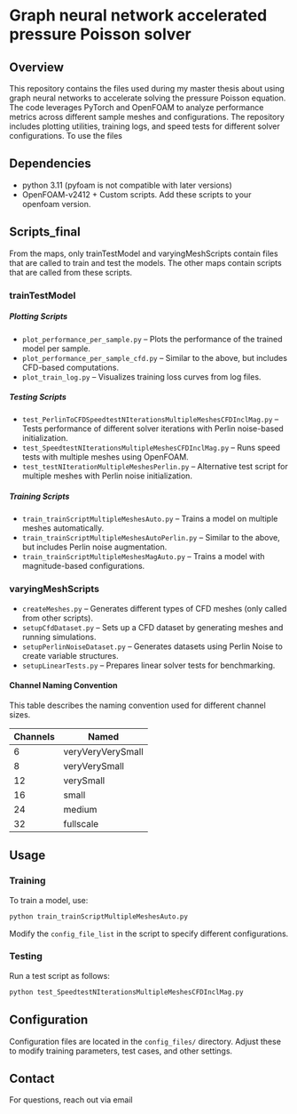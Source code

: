 # Graph neural network accelerated pressure Poisson solver

## Overview
This repository contains the files used during my master thesis about using graph neural networks to accelerate solving the pressure Poisson equation. The code leverages PyTorch and OpenFOAM to analyze performance metrics across different sample meshes and configurations. The repository includes plotting utilities, training logs, and speed tests for different solver configurations. To use the files

## Dependencies

- python 3.11 (pyfoam is not compatible with later versions)
- OpenFOAM-v2412 + Custom scripts. Add these scripts to your openfoam version.

## Scripts_final

From the maps, only trainTestModel and varyingMeshScripts contain files that are called to train and test the models. The other maps contain scripts that are called from these scripts.

### trainTestModel

##### Plotting Scripts
- `plot_performance_per_sample.py` – Plots the performance of the trained model per sample.
- `plot_performance_per_sample_cfd.py` – Similar to the above, but includes CFD-based computations.
- `plot_train_log.py` – Visualizes training loss curves from log files.

##### Testing Scripts
- `test_PerlinToCFDSpeedtestNIterationsMultipleMeshesCFDInclMag.py` – Tests performance of different solver iterations with Perlin noise-based initialization.
- `test_SpeedtestNIterationsMultipleMeshesCFDInclMag.py` – Runs speed tests with multiple meshes using OpenFOAM.
- `test_testNIterationMultipleMeshesPerlin.py` – Alternative test script for multiple meshes with Perlin noise initialization.

##### Training Scripts
- `train_trainScriptMultipleMeshesAuto.py` – Trains a model on multiple meshes automatically.
- `train_trainScriptMultipleMeshesAutoPerlin.py` – Similar to the above, but includes Perlin noise augmentation.
- `train_trainScriptMultipleMeshesMagAuto.py` – Trains a model with magnitude-based configurations.

### varyingMeshScripts

- `createMeshes.py` – Generates different types of CFD meshes (only called from other scripts).
- `setupCfdDataset.py` – Sets up a CFD dataset by generating meshes and running simulations.
- `setupPerlinNoiseDataset.py` – Generates datasets using Perlin Noise to create variable structures.
- `setupLinearTests.py` – Prepares linear solver tests for benchmarking.


#### Channel Naming Convention

This table describes the naming convention used for different channel sizes.

| Channels | Named              |
|----------|--------------------|
| 6        | veryVeryVerySmall  |
| 8        | veryVerySmall      |
| 12       | verySmall          |
| 16       | small              |
| 24       | medium             |
| 32       | fullscale          |



## Usage

### Training
To train a model, use:
```bash
python train_trainScriptMultipleMeshesAuto.py
```

Modify the `config_file_list` in the script to specify different configurations.

### Testing
Run a test script as follows:
```bash
python test_SpeedtestNIterationsMultipleMeshesCFDInclMag.py
```

## Configuration
Configuration files are located in the `config_files/` directory. Adjust these to modify training parameters, test cases, and other settings.


## Contact
For questions, reach out via email

